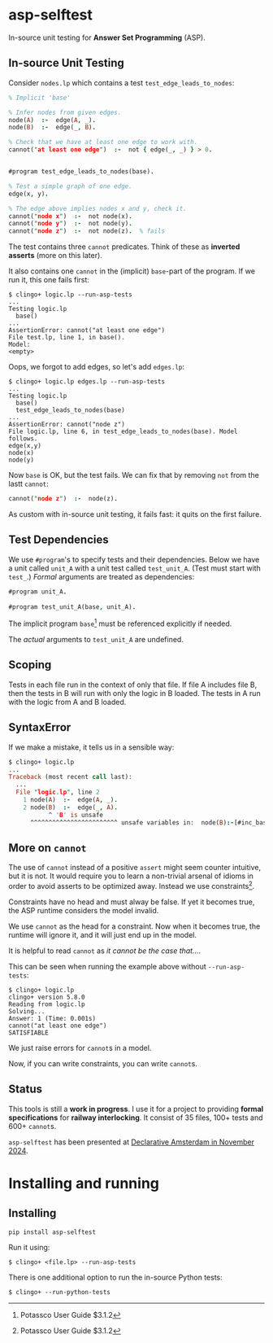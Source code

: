 # asp-selftest

In-source unit testing for **Answer Set Programming** (ASP).


## In-source Unit Testing

Consider `nodes.lp` which contains a test `test_edge_leads_to_nodes`:

```prolog
% Implicit 'base'

% Infer nodes from given edges.
node(A)  :-  edge(A, _).
node(B)  :-  edge(_, B).

% Check that we have at least one edge to work with.
cannot("at least one edge")  :-  not { edge(_, _) } > 0.


#program test_edge_leads_to_nodes(base).

% Test a simple graph of one edge.
edge(x, y).

% The edge above implies nodes x and y, check it.
cannot("node x")  :-  not node(x).
cannot("node y")  :-  not node(y).
cannot("node z")  :-  not node(z).  % fails
````

The test contains three `cannot` predicates. Think of these as **inverted asserts** (more on this later).

It also contains one `cannot` in the (implicit) `base`-part of the program. If we run it, this one fails first:

```shell
$ clingo+ logic.lp --run-asp-tests
...
Testing logic.lp
  base()
...
AssertionError: cannot("at least one edge")
File test.lp, line 1, in base().
Model:
<empty>
```

Oops, we forgot to add edges, so let's add `edges.lp`:

```shell
$ clingo+ logic.lp edges.lp --run-asp-tests
...
Testing logic.lp
  base()
  test_edge_leads_to_nodes(base)
...
AssertionError: cannot("node z")
File logic.lp, line 6, in test_edge_leads_to_nodes(base). Model follows.
edge(x,y)
node(x)
node(y)
```

Now `base` is OK, but the test fails. We can fix that by removing `not` from the lastt `cannot`:

```prolog
cannot("node z")  :-  node(z).
````

As custom with in-source unit testing, it fails fast: it quits on the first failure.


## Test Dependencies

We use `#program`'s to specify tests and their dependencies. Below we have a unit called `unit_A` with a unit test called `test_unit_A`. (Test must start with `test_`.) *Formal* arguments are treated as dependencies:

```prolog
#program unit_A.
    
#program test_unit_A(base, unit_A).
```

The implicit program `base`[^guide] must be referenced explicitly if needed.

The *actual* arguments to `test_unit_A` are undefined.


## Scoping

Tests in each file run in the context of only that file. If file A includes file B, then the tests in B will run with only the logic in B loaded. The tests in A run with the logic from A and B loaded.


## SyntaxError

If we make a mistake, it tells us in a sensible way:

```prolog
$ clingo+ logic.lp
...
Traceback (most recent call last):
  ...
  File "logic.lp", line 2
    1 node(A)  :-  edge(A, _).
    2 node(B)  :-  edge(_, A).
           ^ 'B' is unsafe
      ^^^^^^^^^^^^^^^^^^^^^^^^ unsafe variables in:  node(B):-[#inc_base];edge(#Anon0,A).
```

## More on `cannot`

The use of `cannot` instead of a positive `assert` might seem counter intuitive, but it is not. It would require you to learn a non-trivial arsenal of idioms in order to avoid asserts to be optimized away. Instead we use constraints[^guide].

[^guide]: Potassco User Guide $3.1.2

Constraints have no head and must alway be false. If yet it becomes true, the ASP runtime considers the model invalid. 

We use `cannot` as the head for a constraint. Now when it becomes true, the runtime will ignore it, and it will just end up in the model.

It is helpful to read `cannot` as _it cannot be the case that..._.  

This can be seen when running the example above without `--run-asp-tests`:

```shell
$ clingo+ logic.lp
clingo+ version 5.8.0
Reading from logic.lp
Solving...
Answer: 1 (Time: 0.001s)
cannot("at least one edge")
SATISFIABLE
```

We just raise errors for `cannot`s in a model. 

Now, if you can write constraints, you can write `cannot`s.


## Status

This tools is still a **work in progress**. I use it for a project to providing **formal specifications** for **railway interlocking**. It consist of 35 files, 100+ tests and 600+ `cannot`s.


`asp-selftest` has been presented at [Declarative Amsterdam in November 2024](https://declarative.amsterdam/program-2024).


# Installing and running

## Installing

    pip install asp-selftest

Run it using:

    $ clingo+ <file.lp> --run-asp-tests

There is one additional option to run the in-source Python tests:

    $ clingo+ --run-python-tests
